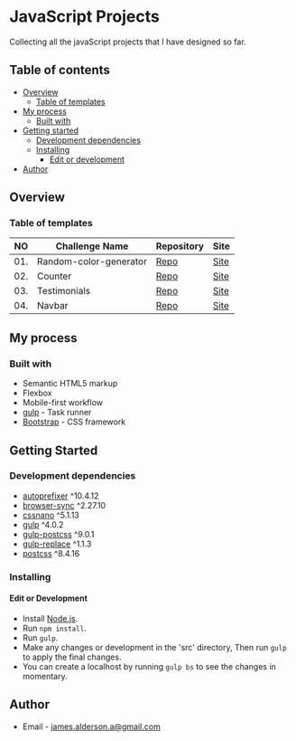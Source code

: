 # JavaScript Projects

Collecting all the javaScript projects that I have designed so far.

## Table of contents

- [Overview](#overview)
  - [Table of templates](#table-of-templates)
- [My process](#my-process)
  - [Built with](#built-with)
- [Getting started](#getting-started)
  - [Development dependencies](#development-dependencies)
  - [Installing](#installing)
    - [Edit or development](#edit-or-development)
- [Author](#author)

## Overview

### Table of templates

| NO  | Challenge Name         | Repository                                                                                                 | Site                                                                                                       |
|-----|------------------------|------------------------------------------------------------------------------------------------------------|------------------------------------------------------------------------------------------------------------|
| 01. | Random-color-generator | [Repo](https://github.com/James-alderson/JavaScript-Projects/tree/main/Projects/01-Random-color-generator) | [Site](https://james-alderson.github.io/JavaScript-Projects/Projects/01-Random-color-generator/index.html) |
| 02. | Counter                | [Repo](https://github.com/James-alderson/JavaScript-Projects/tree/main/Projects/02-Counter)                | [Site](https://james-alderson.github.io/JavaScript-Projects/Projects/02-Counter/index.html)                |
| 03. | Testimonials           | [Repo](https://github.com/James-alderson/JavaScript-Projects/tree/main/Projects/03-Testimonials)           | [Site](https://james-alderson.github.io/JavaScript-Projects/Projects/03-Testimonials/index.html)           |
| 04. | Navbar                 | [Repo](https://github.com/James-alderson/JavaScript-Projects/tree/main/Projects/04-Navbar)                 | [Site](https://james-alderson.github.io/JavaScript-Projects/Projects/04-Navbar/index.html)                 |

## My process

### Built with

- Semantic HTML5 markup
- Flexbox
- Mobile-first workflow
- [gulp](https://gulpjs.com/) - Task runner
- [Bootstrap](https://getbootstrap.com/) - CSS framework

## Getting Started

### Development dependencies

- [autoprefixer](https://www.npmjs.com/package/autoprefixer) ^10.4.12
- [browser-sync](https://www.npmjs.com/package/browser-sync) ^2.27.10
- [cssnano](https://www.npmjs.com/package/cssnano) ^5.1.13
- [gulp](https://www.npmjs.com/package/gulp) ^4.0.2
- [gulp-postcss](https://www.npmjs.com/package/gulp-postcss) ^9.0.1
- [gulp-replace](https://www.npmjs.com/package/gulp-replace) ^1.1.3
- [postcss](https://www.npmjs.com/package/postcss) ^8.4.16

### Installing

#### Edit or Development

- Install [Node.js](https://nodejs.org/en/).
- Run `npm install`.
- Run `gulp`.
- Make any changes or development in the 'src' directory, Then run `gulp` to apply the final changes.
- You can create a localhost by running `gulp bs` to see the changes in momentary.

## Author

- Email - [james.alderson.a@gmail.com](mailto:james.alderson.a@gmail.com)
